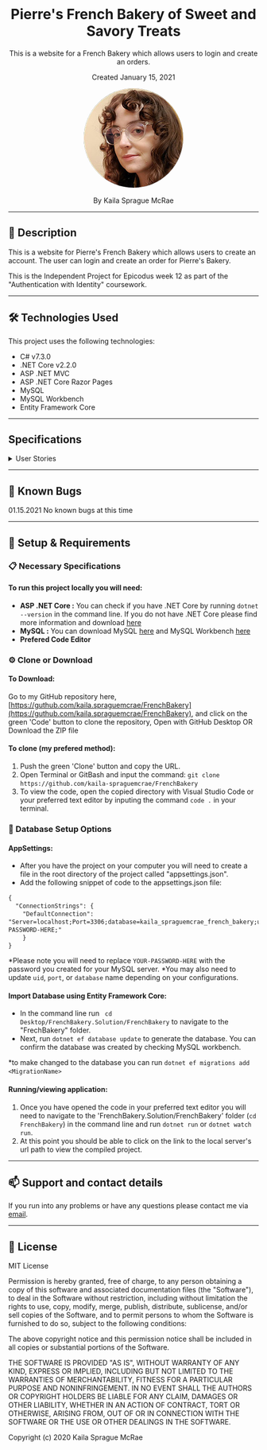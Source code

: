 <br>
<h1 align = "center">
  <b> Pierre's French Bakery of Sweet and Savory Treats </b>
</h1>

<p align = "center">
  This is a website for a French Bakery which allows users to login and create an orders. 
</p>
<p align = "center"> Created January 15, 2021 </p>

<p align = "center">
    <img style= "border-radius: 50%" src = "./ReadmeAssets/img/self1.jpg">

</p>
<p align = "center">
  By Kaila Sprague McRae
</p>

--------------------

## 📖  Description

This is a website for Pierre's French Bakery which allows users to create an account. The user can login and create an order for Pierre's Bakery. 

This is the Independent Project for Epicodus week 12 as part of the "Authentication with Identity" coursework. 

--------------------

## 🛠️ Technologies Used

This project uses the following technologies:

- C# v7.3.0
- .NET Core v2.2.0
- ASP .NET MVC
- ASP .NET Core Razor Pages
- MySQL
- MySQL Workbench
- Entity Framework Core

-------------------

## Specifications

<!-- ![SQL Design]( "SQL Database Design") -->


<details>
<summary>User Stories</summary>

| Story# | User Story | Complete |
| :------------- | :------------- | :------------- |
| 01 |  A user should be able to log in and log out. | false |
| 02 | Only logged in users should have create, update and delete functionality. All users should be able to have read functionality. | true |
| 03 | A user should be able to navigate to a splash page that lists all treats and flavors. Users should be able to click on an individual treat or flavor to see all the treats/flavors that belong to it. | false |
| 04 | Have separate roles for admins and logged-in users. Only admins should be able to add, update and delete. | false |
| 05 | Add an order form that only logged-in users can access. A logged-in user should be able to create, read, update and delete their own order. | false |

</details>

-------------------

## 🐛 Known Bugs

01.15.2021  No known bugs at this time

<!-- | Date | Error | Handled | Solution |
| :------------- | :------------- | :------------- | :------------- |
|  |  |  |  | -->

-------------------

## 🔧 Setup & Requirements

### 📋 Necessary Specifications

#### To run this project locally you will need:

- **ASP .NET Core :** You can check if you have .NET Core by running `dotnet --version` in the command line. If you do not have .NET Core please find more information and download [here](https://dotnet.microsoft.com/download/dotnet-core)
- **MySQL :**  You can download MySQL [here](https://dev.mysql.com/downloads/file/?id=484914) and MySQL Workbench [here](https://dev.mysql.com/downloads/file/?id=484391)
- **Prefered Code Editor**


### ⚙️ Clone or Download

#### To Download:

Go to my GitHub repository here, [https://guthub.com/kaila.spraguemcrae/FrenchBakery](https://guthub.com/kaila.spraguemcrae/FrenchBakery), and click on the green 'Code' button to clone the repository, Open with GitHub Desktop OR Download the ZIP file

#### To clone (my prefered method):

1. Push the green 'Clone' button and copy the URL.
2. Open Terminal or GitBash and input the command: `git clone https://github.com/kaila-spraguemcrae/FrenchBakery`
3. To view the code, open the copied directory with Visual Studio Code or your preferred text editor by inputing the command `code .` in your terminal.

### 🧰 Database Setup Options

#### AppSettings:

- After you have the project on your computer you will need to create a file in the root directory of the project called "appsettings.json". 
- Add the following snippet of code to the appsettings.json file:

```
{
  "ConnectionStrings": {
    "DefaultConnection": "Server=localhost;Port=3306;database=kaila_spraguemcrae_french_bakery;uid=root;pwd=YOUR-PASSWORD-HERE;"
    }
}
```
*Please note you will need to replace `YOUR-PASSWORD-HERE` with the password you created for your MySQL server.
*You may also need to update `uid`, `port`, or `database` name depending on your configurations.

#### Import Database using Entity Framework Core:

 - In the command line run ` cd Desktop/FrenchBakery.Solution/FrenchBakery` to navigate to the "FrechBakery" folder. 
 - Next, run `dotnet ef database update` to generate the database. You can confirm the database was created by checking MySQL workbench.

*to make changed to the database you can run `dotnet ef migrations add <MigrationName>`

#### Running/viewing application:

1. Once you have opened the code in your preferred text editor you will need to navigate to the 'FrenchBakery.Solution/FrenchBakery' folder (`cd FrenchBakery`) in the command line and run `dotnet run` or `dotnet watch run`.
2. At this point you should be able to click on the link to the local server's url path to view the compiled project. 

--------------------------

## 📫 Support and contact details

If you run into any problems or have any questions please contact me via [email](mailto:kaila.sprague@icloud.com).

---------------------------

## 📘 License

MIT License

Permission is hereby granted, free of charge, to any person obtaining a copy
of this software and associated documentation files (the "Software"), to deal
in the Software without restriction, including without limitation the rights
to use, copy, modify, merge, publish, distribute, sublicense, and/or sell
copies of the Software, and to permit persons to whom the Software is
furnished to do so, subject to the following conditions:

The above copyright notice and this permission notice shall be included in all
copies or substantial portions of the Software.

THE SOFTWARE IS PROVIDED "AS IS", WITHOUT WARRANTY OF ANY KIND, EXPRESS OR
IMPLIED, INCLUDING BUT NOT LIMITED TO THE WARRANTIES OF MERCHANTABILITY,
FITNESS FOR A PARTICULAR PURPOSE AND NONINFRINGEMENT. IN NO EVENT SHALL THE
AUTHORS OR COPYRIGHT HOLDERS BE LIABLE FOR ANY CLAIM, DAMAGES OR OTHER
LIABILITY, WHETHER IN AN ACTION OF CONTRACT, TORT OR OTHERWISE, ARISING FROM,
OUT OF OR IN CONNECTION WITH THE SOFTWARE OR THE USE OR OTHER DEALINGS IN THE
SOFTWARE.

Copyright (c) 2020 Kaila Sprague McRae